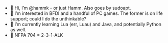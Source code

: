 - 👋 Hi, I’m @hammk - or just Hamm. Also goes by sudoapt.
- 👀 I’m interested in BFDI and a handful of PC games. The former is on life support; could I do the unthinkable?
- 🌱 I’m currently learning Lua (err, Luau) and Java, and potentially Python as well.
- 📛 NFPA 704 = 2-3-1-ALK
